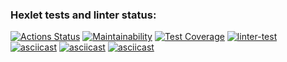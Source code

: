 ### Hexlet tests and linter status:
[![Actions Status](https://github.com/Mikselll/frontend-project-lvl2/workflows/hexlet-check/badge.svg)](https://github.com/Mikselll/frontend-project-lvl2/actions)
[![Maintainability](https://api.codeclimate.com/v1/badges/b4b6f7f0d57b79a8c356/maintainability)](https://codeclimate.com/github/Mikselll/frontend-project-lvl2/maintainability)
[![Test Coverage](https://api.codeclimate.com/v1/badges/b4b6f7f0d57b79a8c356/test_coverage)](https://codeclimate.com/github/Mikselll/frontend-project-lvl2/test_coverage)
[![linter-test](https://github.com/Mikselll/frontend-project-lvl2/actions/workflows/linter-test.yml/badge.svg)](https://github.com/Mikselll/frontend-project-lvl2/actions/workflows/linter-test.yml)
[![asciicast](https://asciinema.org/a/cWjk28VmQwLWsllLY34NOWNuW.svg)](https://asciinema.org/a/cWjk28VmQwLWsllLY34NOWNuW)
[![asciicast](https://asciinema.org/a/apONQsX7yjD4xHyiung8f18px.svg)](https://asciinema.org/a/apONQsX7yjD4xHyiung8f18px)
[![asciicast](https://asciinema.org/a/zLyjBxEPFBV3A6qkLeE8xhqBK.svg)](https://asciinema.org/a/zLyjBxEPFBV3A6qkLeE8xhqBK)
